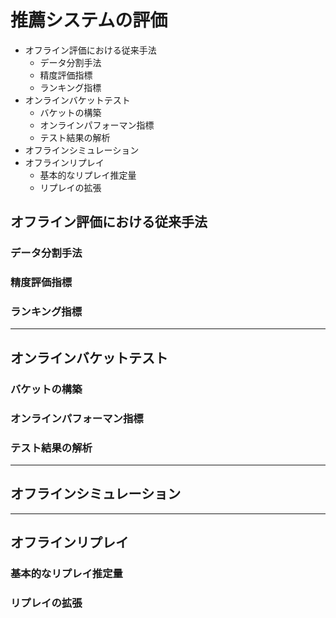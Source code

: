 # 推薦システムの評価

<!-- MarkdownTOC -->

- オフライン評価における従来手法
    - データ分割手法
    - 精度評価指標
    - ランキング指標
- オンラインバケットテスト
    - バケットの構築
    - オンラインパフォーマン指標
    - テスト結果の解析
- オフラインシミュレーション
- オフラインリプレイ
    - 基本的なリプレイ推定量
    - リプレイの拡張

<!-- /MarkdownTOC -->


## オフライン評価における従来手法

### データ分割手法


### 精度評価指標


### ランキング指標


---
## オンラインバケットテスト

### バケットの構築


### オンラインパフォーマン指標


### テスト結果の解析


---
## オフラインシミュレーション



---
## オフラインリプレイ

### 基本的なリプレイ推定量


### リプレイの拡張